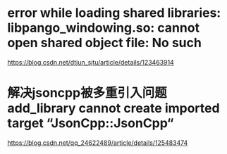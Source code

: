 # error while loading shared libraries: libpango_windowing.so: cannot open shared object file: No such
https://blog.csdn.net/dtjun_sjtu/article/details/123463914

# 解决jsoncpp被多重引入问题add_library cannot create imported target “JsonCpp::JsonCpp“

https://blog.csdn.net/qq_24622489/article/details/125483474